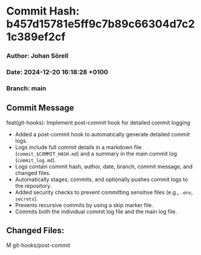 # Commit Hash: b457d15781e5ff9c7b89c66304d7c21c389ef2cf
### Author: Johan Sörell
### Date: 2024-12-20 16:18:28 +0100
### Branch: main

## Commit Message
feat(git-hooks): Implement post-commit hook for detailed commit logging

- Added a post-commit hook to automatically generate detailed commit logs.
- Logs include full commit details in a markdown file (`commit_$COMMIT_HASH.md`) and a summary in the main commit log (`commit_log.md`).
- Logs contain commit hash, author, date, branch, commit message, and changed files.
- Automatically stages, commits, and optionally pushes commit logs to the repository.
- Added security checks to prevent committing sensitive files (e.g., `.env`, `secrets`).
- Prevents recursive commits by using a skip marker file.
- Commits both the individual commit log file and the main log file.

## Changed Files:
M	git-hooks/post-commit
